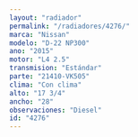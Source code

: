 ```yaml
---
layout: "radiador"
permalink: "/radiadores/4276/"
marca: "Nissan"
modelo: "D-22 NP300"
ano: "2015"
motor: "L4 2.5"
transmision: "Estándar"
parte: "21410-VK505"
clima: "Con clima"
alto: "17 3/4"
ancho: "28"
observaciones: "Diesel"
id: "4276"
---
```


